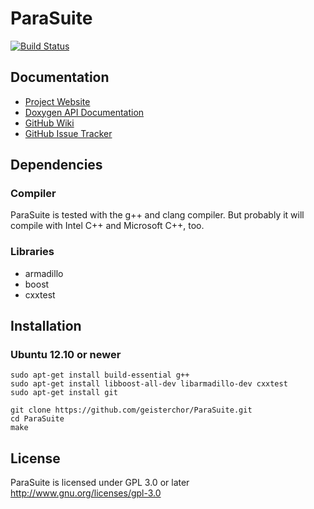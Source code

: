 ParaSuite
=========
[![Build Status](https://travis-ci.org/geisterchor/ParaSuite.png?branch=master)](https://travis-ci.org/geisterchor/ParaSuite)


Documentation
-------------
* [Project Website](http://parasuite.geisterchor.com)
* [Doxygen API Documentation](http://parasuite.geisterchor.com/doxygen)
* [GitHub Wiki](https://github.com/geisterchor/ParaSuite/wiki)
* [GitHub Issue Tracker](https://github.com/geisterchor/ParaSuite/issues)


Dependencies
------------
### Compiler
ParaSuite is tested with the g++ and clang compiler. But probably it will compile with Intel C++ and Microsoft C++, too.
### Libraries
* armadillo
* boost
* cxxtest


Installation
------------
### Ubuntu 12.10 or newer

    sudo apt-get install build-essential g++
    sudo apt-get install libboost-all-dev libarmadillo-dev cxxtest
    sudo apt-get install git
    
    git clone https://github.com/geisterchor/ParaSuite.git
    cd ParaSuite
    make

License
-------
ParaSuite is licensed under GPL 3.0 or later
http://www.gnu.org/licenses/gpl-3.0
